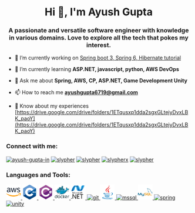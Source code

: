 <h1 align="center">Hi 👋, I'm Ayush Gupta</h1>
<h3 align="center">A passionate and versatile software engineer with knowledge in various domains. Love to explore all the tech that pokes my interest.</h3>

- 🔭 I’m currently working on [Spring boot 3, Spring 6, Hibernate tutorial](https://github.com/NotSlypher/spring-boot-dev/tree/master)

- 🌱 I’m currently learning **ASP.NET, javascript, python, AWS DevOps**

- 💬 Ask me about **Spring, AWS, CP, ASP.NET, Game Development Unity**

- 📫 How to reach me **ayushgupta6719@gmail.com**

- 📄 Know about my experiences [https://drive.google.com/drive/folders/1ETqusxp1dda2sgxGLtejyDvxLBK_paoY](https://drive.google.com/drive/folders/1ETqusxp1dda2sgxGLtejyDvxLBK_paoY)

<h3 align="left">Connect with me:</h3>
<p align="left">
<a href="https://linkedin.com/in/ayush-gupta-in" target="blank"><img align="center" src="https://raw.githubusercontent.com/rahuldkjain/github-profile-readme-generator/master/src/images/icons/Social/linked-in-alt.svg" alt="ayush-gupta-in" height="30" width="40" /></a>
<a href="https://www.codechef.com/users/slypher" target="blank"><img align="center" src="https://cdn.jsdelivr.net/npm/simple-icons@3.1.0/icons/codechef.svg" alt="slypher" height="30" width="40" /></a>
<a href="https://www.hackerrank.com/slypher" target="blank"><img align="center" src="https://raw.githubusercontent.com/rahuldkjain/github-profile-readme-generator/master/src/images/icons/Social/hackerrank.svg" alt="slypher" height="30" width="40" /></a>
<a href="https://codeforces.com/profile/slypherx" target="blank"><img align="center" src="https://raw.githubusercontent.com/rahuldkjain/github-profile-readme-generator/master/src/images/icons/Social/codeforces.svg" alt="slypherx" height="30" width="40" /></a>
<a href="https://www.leetcode.com/slypher" target="blank"><img align="center" src="https://raw.githubusercontent.com/rahuldkjain/github-profile-readme-generator/master/src/images/icons/Social/leet-code.svg" alt="slypher" height="30" width="40" /></a>
</p>

<h3 align="left">Languages and Tools:</h3>
<p align="left"> <a href="https://aws.amazon.com" target="_blank" rel="noreferrer"> <img src="https://raw.githubusercontent.com/devicons/devicon/master/icons/amazonwebservices/amazonwebservices-original-wordmark.svg" alt="aws" width="40" height="40"/> </a> <a href="https://www.w3schools.com/cpp/" target="_blank" rel="noreferrer"> <img src="https://raw.githubusercontent.com/devicons/devicon/master/icons/cplusplus/cplusplus-original.svg" alt="cplusplus" width="40" height="40"/> </a> <a href="https://www.w3schools.com/cs/" target="_blank" rel="noreferrer"> <img src="https://raw.githubusercontent.com/devicons/devicon/master/icons/csharp/csharp-original.svg" alt="csharp" width="40" height="40"/> </a> <a href="https://www.docker.com/" target="_blank" rel="noreferrer"> <img src="https://raw.githubusercontent.com/devicons/devicon/master/icons/docker/docker-original-wordmark.svg" alt="docker" width="40" height="40"/> </a> <a href="https://dotnet.microsoft.com/" target="_blank" rel="noreferrer"> <img src="https://raw.githubusercontent.com/devicons/devicon/master/icons/dot-net/dot-net-original-wordmark.svg" alt="dotnet" width="40" height="40"/> </a> <a href="https://git-scm.com/" target="_blank" rel="noreferrer"> <img src="https://www.vectorlogo.zone/logos/git-scm/git-scm-icon.svg" alt="git" width="40" height="40"/> </a> <a href="https://www.java.com" target="_blank" rel="noreferrer"> <img src="https://raw.githubusercontent.com/devicons/devicon/master/icons/java/java-original.svg" alt="java" width="40" height="40"/> </a> <a href="https://www.microsoft.com/en-us/sql-server" target="_blank" rel="noreferrer"> <img src="https://www.svgrepo.com/show/303229/microsoft-sql-server-logo.svg" alt="mssql" width="40" height="40"/> </a> <a href="https://www.mysql.com/" target="_blank" rel="noreferrer"> <img src="https://raw.githubusercontent.com/devicons/devicon/master/icons/mysql/mysql-original-wordmark.svg" alt="mysql" width="40" height="40"/> </a> <a href="https://spring.io/" target="_blank" rel="noreferrer"> <img src="https://www.vectorlogo.zone/logos/springio/springio-icon.svg" alt="spring" width="40" height="40"/> </a> <a href="https://unity.com/" target="_blank" rel="noreferrer"> <img src="https://www.vectorlogo.zone/logos/unity3d/unity3d-icon.svg" alt="unity" width="40" height="40"/> </a> </p>
